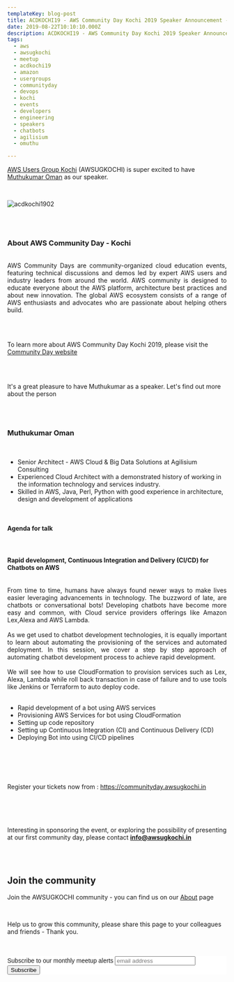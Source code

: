 ```yaml
---
templateKey: blog-post
title: ACDKOCHI19 - AWS Community Day Kochi 2019 Speaker Announcement - Muthukumar Oman
date: 2019-08-22T10:10:10.000Z
description: ACDKOCHI19 - AWS Community Day Kochi 2019 Speaker Announcement -  Muthukumar Oman
tags:
  - aws
  - awsugkochi
  - meetup
  - acdkochi19
  - amazon
  - usergroups
  - communityday
  - devops
  - kochi
  - events
  - developers
  - engineering
  - speakers
  - chatbots
  - agilisium
  - omuthu

---
```


[AWS Users Group Kochi](https://awsugkochi.in) (AWSUGKOCHI) is super excited to have [Muthukumar Oman](https://www.linkedin.com/in/omuthu/) as our speaker.

<br>

![acdkochi1902](/img/awsugkochi-acdkochi19-speaker-muthu.png)


<br> 
<br>

<h3> About AWS Community Day - Kochi </h3>

<br>
<div style="text-align: justify">
AWS Community Days are community-organized cloud education events, featuring technical discussions and demos led by expert AWS users and industry leaders from around the world. AWS community is designed to educate everyone about the AWS platform, architecture best practices and about new innovation. The global AWS ecosystem consists of a range of AWS enthusiasts and advocates who are passionate about helping others build.
</div>

<br> <br> 

To learn more about AWS Community Day Kochi 2019, please visit the [Community Day website](https://communityday.awsugkochi.in)


<br> <br> 

It's a great pleasure to have Muthukumar as a speaker. Let's find out more about the person

<br> <br> 

<h3> Muthukumar Oman </h3>

<br>

- Senior Architect - AWS Cloud & Big Data Solutions at Agilisium Consulting
- Experienced Cloud Architect with a demonstrated history of working in the information technology and services industry. 
- Skilled in AWS, Java, Perl, Python with good experience in architecture, design and development of applications 


<br>

<h4> Agenda for talk </h4>
<br>
<h4> Rapid development, Continuous Integration and Delivery (CI/CD) for Chatbots on AWS </h4>
<br>

<div style="text-align: justify">
From time to time, humans have always found newer ways to make lives easier leveraging advancements in technology. The buzzword of late, are chatbots or conversational bots! 
Developing chatbots have become more easy and common, with Cloud service providers offerings like Amazon Lex,Alexa and AWS Lambda.
</div>

<br>

<div style="text-align: justify">
As we get used to chatbot development technologies, it is equally important to learn about automating the provisioning of the services and automated deployment. In this session, we cover a step by step approach of automating chatbot development process to achieve rapid development.
</div>

<br>

<div style="text-align: justify">
We will see how to use CloudFormation to provision services such as Lex, Alexa, Lambda while roll back transaction in case of failure and to use tools like Jenkins or Terraform to auto deploy code.
</div>

<br>

- Rapid development of a bot using AWS services
- Provisioning AWS Services for bot using CloudFormation
- Setting up code repository
- Setting up Continuous Integration (CI) and Continuous Delivery (CD)
- Deploying Bot into using CI/CD pipelines

<br> <br> <br> <br>

Register your tickets now from : https://communityday.awsugkochi.in

<br> <br> <br> <br>
Interesting in sponsoring the event, or exploring the possibility of presenting at our first community day, please contact **info@awsugkochi.in**


<br> <br>

## Join the community

Join the AWSUGKOCHI community - you can find us on our [About](https://awsugkochi.in/about) page

<br> 

Help us to grow this community, please share this page to your colleagues and friends - Thank you.

<br>
<br>

<!-- Begin Mailchimp Signup Form -->
<link href="//cdn-images.mailchimp.com/embedcode/slim-10_7.css" rel="stylesheet" type="text/css">
<style type="text/css">
	#mc_embed_signup{background:#fff; clear:left; font:14px Helvetica,Arial,sans-serif; }
	/* Add your own Mailchimp form style overrides in your site stylesheet or in this style block.
	   We recommend moving this block and the preceding CSS link to the HEAD of your HTML file. */
</style>
<div id="mc_embed_signup">
<form action="https://awsugkochi.us20.list-manage.com/subscribe/post?u=b4c4469413422365d2a2e5cf6&amp;id=d4837b9a16" method="post" id="mc-embedded-subscribe-form" name="mc-embedded-subscribe-form" class="validate" target="_blank" novalidate>
    <div id="mc_embed_signup_scroll">
	<label for="mce-EMAIL">Subscribe to our monthly meetup alerts</label>
	<input type="email" value="" name="EMAIL" class="email" id="mce-EMAIL" placeholder="email address" required>
    <!-- real people should not fill this in and expect good things - do not remove this or risk form bot signups-->
    <div style="position: absolute; left: -5000px;" aria-hidden="true"><input type="text" name="b_b4c4469413422365d2a2e5cf6_d4837b9a16" tabindex="-1" value=""></div>
    <div class="clear"><input type="submit" value="Subscribe" name="subscribe" id="mc-embedded-subscribe" class="button"></div>
    </div>
</form>
</div>

<!--End mc_embed_signup-->
